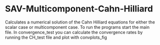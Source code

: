 # SAV-Multicomponent-Cahn-Hilliard

Calculates a numerical solution of the Cahn Hilliard equations for either the scalar case or multicomponent case. To run the programs start the main file.
In convergence_test you can calculate the convergence rates by running the CH_test file and plot with convplots_fig
